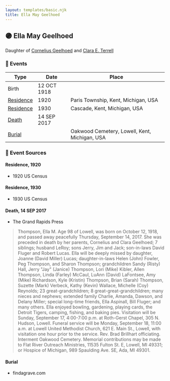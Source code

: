 ```yaml
---
layout: templates/basic.njk
title: Ella May Geelhoed
---
```

## 🟣 Ella May Geelhoed

Daughter of [Cornelius Geelhoed](/people/9/92844960) and [Clara E. Terrell](/people/6/62490094)

### 📆 Events

Type | Date | Place
------ | ------ | ------
Birth | 12 OCT 1918 |
[Residence](#event-event-0) | 1920 | Paris Township, Kent, Michigan, USA
[Residence](#event-event-1) | 1930 | Cascade, Kent, Michigan, USA
[Death](#event-event-5) | 14 SEP 2017 |
[Burial](#event-event-6) |  | Oakwood Cemetery, Lowell, Kent, Michigan, USA

### 📰 Event Sources

#### <a id="event-event-0"></a> Residence, 1920
* 1920 US Census

#### <a id="event-event-1"></a> Residence, 1930
* 1930 US Census

#### <a id="event-event-5"></a> Death, 14 SEP 2017
* The Grand Rapids Press
>   
  > Thompson, Ella M. Age 98 of Lowell, was born on October 12, 1918, and passed away peacefully Thursday, September 14, 2017. She was preceded in death by her parents, Cornelius and Clara Geelhoed; 7 siblings; husband LeRoy; sons Jerry, Jim and Jack; son-in-laws David Fluger and Robert Lucas. Ella will be deeply missed by daughter, Joanne (David Miller) Lucas; daughter-in-laws Helen (John) Fowler, Peg Thompson, and Sharon Thompson; grandchildren Sandy (Risty) Hall, Jerry "Jay" (Janice) Thompson, Lori (Mike) Kibler, Allen Thompson, Linda (Farley) McCaul, LuAnn (David) LaFontsee, Amy (Mike) Richardson, Kyle (Kristin) Thompson, Brian (Sarah) Thompson, Suzette (Mark) Verbeck, Kathy (Kevin) Wallace, Michelle (Coy) Reynolds; 23 great-grandchildren; 8 great-great-grandchildren; many nieces and nephews; extended family Charlie, Amanda, Dawson, and Delany Miller; special long-time friends, Ella Aspinall, Bill Fluger; and many others. Ella enjoyed bowling, gardening, playing cards, the Detroit Tigers, camping, fishing, and baking pies. Visitation will be Sunday, September 17, 4:00-7:00 p.m. at Roth-Gerst Chapel, 305 N. Hudson, Lowell. Funeral service will be Monday, September 18, 11:00 a.m. at Lowell United Methodist Church, 621 E. Main St., Lowell, with visitation one hour prior to the service. Rev. Brad Brillhart officiating. Interment Oakwood Cemetery. Memorial contributions may be made to Flat River Outreach Ministries, 11535 Fulton St. E, Lowell, MI 49331; or Hospice of Michigan, 989 Spaulding Ave. SE, Ada, MI 49301.

#### <a id="event-event-6"></a> Burial
* findagrave.com
